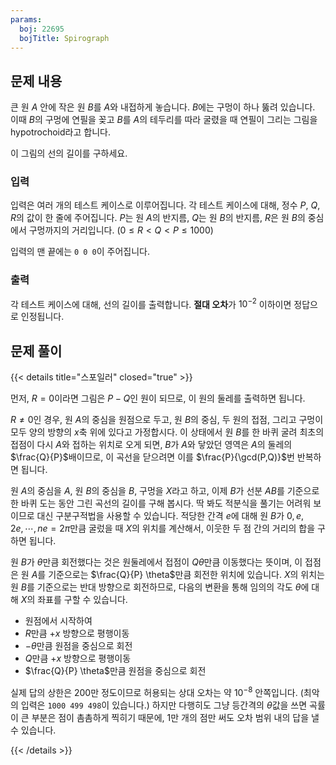 ```yaml
---
params:
  boj: 22695
  bojTitle: Spirograph
---
```


## 문제 내용

큰 원 $A$ 안에 작은 원 $B$를 $A$와 내접하게 놓습니다. $B$에는 구멍이 하나 뚫려 있습니다. 이때 $B$의 구멍에 연필을 꽂고 $B$를 $A$의 테두리를 따라 굴렸을 때 연필이 그리는 그림을 hypotrochoid라고 합니다.

이 그림의 선의 길이를 구하세요.

### 입력

입력은 여러 개의 테스트 케이스로 이루어집니다. 각 테스트 케이스에 대해, 정수 $P$, $Q$, $R$의 값이 한 줄에 주어집니다. $P$는 원 $A$의 반지름, $Q$는 원 $B$의 반지름, $R$은 원 $B$의 중심에서 구멍까지의 거리입니다.
($0 \le R < Q < P \le 1000$)

입력의 맨 끝에는 `0 0 0`이 주어집니다.

### 출력

각 테스트 케이스에 대해, 선의 길이를 출력합니다. **절대 오차**가 $10^{-2}$ 이하이면 정답으로 인정됩니다.

## 문제 풀이

{{< details title="스포일러" closed="true" >}}

먼저, $R = 0$이라면 그림은 $P-Q$인 원이 되므로, 이 원의 둘레를 출력하면 됩니다.

$R \neq 0$인 경우, 원 $A$의 중심을 원점으로 두고, 원 $B$의 중심, 두 원의 접점, 그리고 구멍이 모두 양의 방향의 $x$축 위에 있다고 가정합시다.
이 상태에서 원 $B$를 한 바퀴 굴려 최초의 접점이 다시 $A$와 접하는 위치로 오게 되면, $B$가 $A$와 닿았던 영역은 $A$의 둘레의 $\frac{Q}{P}$배이므로, 이 곡선을 닫으려면 이를 $\frac{P}{\gcd(P,Q)}$번 반복하면 됩니다.

원 $A$의 중심을 $A$, 원 $B$의 중심을 $B$, 구멍을 $X$라고 하고, 이제 $B$가 선분 $AB$를 기준으로 한 바퀴 도는 동안 그린 곡선의 길이를 구해 봅시다. 딱 봐도 적분식을 풀기는 어려워 보이므로 대신 구분구적법을 사용할 수 있습니다.
적당한 간격 $e$에 대해 원 $B$가 $0, e, 2e, \cdots, ne = 2\pi$만큼 굴렀을 때 $X$의 위치를 계산해서, 이웃한 두 점 간의 거리의 합을 구하면 됩니다.

원 $B$가 $\theta$만큼 회전했다는 것은 원둘레에서 접점이 $Q\theta$만큼 이동했다는 뜻이며, 이 접점은 원 $A$를 기준으로는 $\frac{Q}{P} \theta$만큼 회전한 위치에 있습니다.
$X$의 위치는 원 $B$를 기준으로는 반대 방향으로 회전하므로, 다음의 변환을 통해 임의의 각도 $\theta$에 대해 $X$의 좌표를 구할 수 있습니다.

* 원점에서 시작하여
* $R$만큼 $+x$ 방향으로 평행이동
* $-\theta$만큼 원점을 중심으로 회전
* $Q$만큼 $+x$ 방향으로 평행이동
* $\frac{Q}{P} \theta$만큼 원점을 중심으로 회전

실제 답의 상한은 200만 정도이므로 허용되는 상대 오차는 약 $10^{-8}$ 안쪽입니다. (최악의 입력은 `1000 499 498`이 있습니다.)
하지만 다행히도 그냥 등간격의 $\theta$값을 쓰면 곡률이 큰 부분은 점이 촘촘하게 찍히기 때문에, 1만 개의 점만 써도 오차 범위 내의 답을 낼 수 있습니다.

{{< /details >}}
